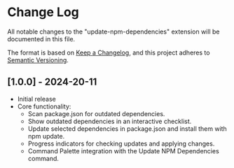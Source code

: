 # Change Log

All notable changes to the "update-npm-dependencies" extension will be documented in this file.

The format is based on [Keep a Changelog](https://keepachangelog.com/en/1.1.0/), and this project adheres to [Semantic Versioning](https://semver.org/spec/v2.0.0.html).

## [1.0.0] - 2024-20-11

-   Initial release
-   Core functionality:
    -   Scan package.json for outdated dependencies.
    -   Show outdated dependencies in an interactive checklist.
    -   Update selected dependencies in package.json and install them with npm update.
    -   Progress indicators for checking updates and applying changes.
    -   Command Palette integration with the Update NPM Dependencies command.
